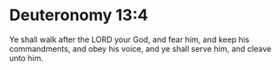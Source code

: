 # Deuteronomy 13:4

Ye shall walk after the LORD your God, and fear him, and keep his commandments, and obey his voice, and ye shall serve him, and cleave unto him.